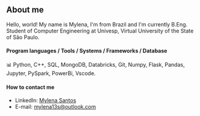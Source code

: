 ## About me

Hello, world! My name is Mylena, I'm from Brazil and I'm currently B.Eng. Student of Computer Engineering at Univesp, Virtual University of the State of São Paulo. 

#### Program languages / Tools / Systems / Frameworks / Database 
📊 Python, C++, SQL, MongoDB, Databricks, Git, Numpy, Flask, Pandas, Jupyter, PySpark, PowerBi, Vscode.

#### How to contact me
* LinkedIn: [Mylena Santos](https://www.linkedin.com/in/mylena13s/)
* E-mail: mylena13s@outlook.com
  
